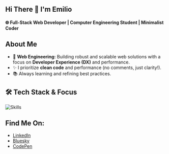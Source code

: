 ## Hi There 👋 I'm Emilio
#### 🌐 Full-Stack Web Developer | Computer Engineering Student | Minimalist Coder

## About Me
* 🎯 **Web Engineering:** Building robust and scalable web solutions with a focus on **Developer Experience (DX)** and performance.
* ✨ I prioritize **clean code** and performance (no comments, just clarity!).
* 📚 Always learning and refining best practices.

## 🛠️ Tech Stack & Focus
![Skills]

## Find Me On:
* [LinkedIn]
* [Bluesky]
* [CodePen]

[Skills]: https://skillicons.dev/icons?i=html,css,js,react,vue,nodejs,postgres,mongodb,git,vscode
[LinkedIn]: https://linkedin.com/in/emrocode
[Bluesky]: https://bsky.app/profile/emrocode.bsky.social
[CodePen]: https://codepen.io/emrocode
